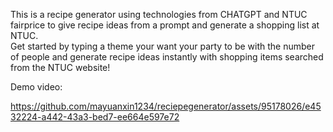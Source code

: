 This is a recipe generator using technologies from CHATGPT and NTUC fairprice to give recipe ideas from a prompt and generate a shopping list at NTUC. <br>
Get started by typing a theme your want your party to be with the number of people and generate recipe ideas instantly with shopping items searched from the NTUC website! <br>

Demo video: 

https://github.com/mayuanxin1234/reciepegenerator/assets/95178026/e4532224-a442-43a3-bed7-ee664e597e72

